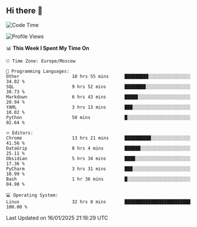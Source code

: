 ## Hi there 👋
<!--START_SECTION:waka-->
![Code Time](http://img.shields.io/badge/Code%20Time-4%2C687%20hrs%2024%20mins-blue)

![Profile Views](http://img.shields.io/badge/Profile%20Views-50-blue)

📊 **This Week I Spent My Time On** 

```text
🕑︎ Time Zone: Europe/Moscow

💬 Programming Languages: 
Other                    10 hrs 55 mins      █████████░░░░░░░░░░░░░░░░   34.02 % 
SQL                      9 hrs 52 mins       ████████░░░░░░░░░░░░░░░░░   30.73 % 
Markdown                 6 hrs 43 mins       █████░░░░░░░░░░░░░░░░░░░░   20.94 % 
YAML                     3 hrs 13 mins       ███░░░░░░░░░░░░░░░░░░░░░░   10.02 % 
Python                   50 mins             █░░░░░░░░░░░░░░░░░░░░░░░░   02.64 % 

🔥 Editors: 
Chrome                   13 hrs 21 mins      ██████████░░░░░░░░░░░░░░░   41.56 % 
DataGrip                 8 hrs 4 mins        ██████░░░░░░░░░░░░░░░░░░░   25.11 % 
Obsidian                 5 hrs 34 mins       ████░░░░░░░░░░░░░░░░░░░░░   17.36 % 
PyCharm                  3 hrs 31 mins       ███░░░░░░░░░░░░░░░░░░░░░░   10.99 % 
Bash                     1 hr 36 mins        █░░░░░░░░░░░░░░░░░░░░░░░░   04.98 % 

💻 Operating System: 
Linux                    32 hrs 8 mins       █████████████████████████   100.00 % 
```


 Last Updated on 16/01/2025 21:16:29 UTC
<!--END_SECTION:waka-->
<!--
**w3ll1ngt/w3ll1ngt** is a ✨ _special_ ✨ repository because its `README.md` (this file) appears on your GitHub profile.

Here are some ideas to get you started:

- 🔭 I’m currently working on ...
- 🌱 I’m currently learning ...
- 👯 I’m looking to collaborate on ...
- 🤔 I’m looking for help with ...
- 💬 Ask me about ...
- 📫 How to reach me: ...
- 😄 Pronouns: ...
- ⚡ Fun fact: ...
-->
